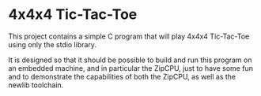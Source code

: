 # 4x4x4 Tic-Tac-Toe

This project contains a simple C program that will play 4x4x4 Tic-Tac-Toe
using only the stdio library.

It is designed so that it should be possible to build and run this program
on an embedded machine, and in particular the ZipCPU, just to have some fun
and to demonstrate the capabilities of both the ZipCPU, as well as the
newlib toolchain.
